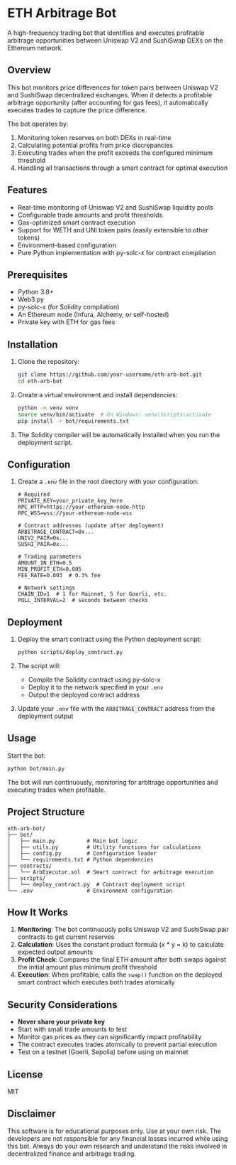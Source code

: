 # ETH Arbitrage Bot

A high-frequency trading bot that identifies and executes profitable arbitrage opportunities between Uniswap V2 and SushiSwap DEXs on the Ethereum network.

## Overview

This bot monitors price differences for token pairs between Uniswap V2 and SushiSwap decentralized exchanges. When it detects a profitable arbitrage opportunity (after accounting for gas fees), it automatically executes trades to capture the price difference.

The bot operates by:
1. Monitoring token reserves on both DEXs in real-time
2. Calculating potential profits from price discrepancies
3. Executing trades when the profit exceeds the configured minimum threshold
4. Handling all transactions through a smart contract for optimal execution

## Features

- Real-time monitoring of Uniswap V2 and SushiSwap liquidity pools
- Configurable trade amounts and profit thresholds
- Gas-optimized smart contract execution
- Support for WETH and UNI token pairs (easily extensible to other tokens)
- Environment-based configuration
- Pure Python implementation with py-solc-x for contract compilation

## Prerequisites

- Python 3.8+
- Web3.py
- py-solc-x (for Solidity compilation)
- An Ethereum node (Infura, Alchemy, or self-hosted)
- Private key with ETH for gas fees

## Installation

1. Clone the repository:
   ```bash
   git clone https://github.com/your-username/eth-arb-bot.git
   cd eth-arb-bot
   ```

2. Create a virtual environment and install dependencies:
   ```bash
   python -m venv venv
   source venv/bin/activate  # On Windows: venv\Scripts\activate
   pip install -r bot/requirements.txt
   ```

3. The Solidity compiler will be automatically installed when you run the deployment script.

## Configuration

1. Create a `.env` file in the root directory with your configuration:
   ```
   # Required
   PRIVATE_KEY=your_private_key_here
   RPC_HTTP=https://your-ethereum-node-http
   RPC_WSS=wss://your-ethereum-node-wss
   
   # Contract addresses (update after deployment)
   ARBITRAGE_CONTRACT=0x...
   UNIV2_PAIR=0x...
   SUSHI_PAIR=0x...
   
   # Trading parameters
   AMOUNT_IN_ETH=0.5
   MIN_PROFIT_ETH=0.005
   FEE_RATE=0.003  # 0.3% fee
   
   # Network settings
   CHAIN_ID=1  # 1 for Mainnet, 5 for Goerli, etc.
   POLL_INTERVAL=2  # seconds between checks
   ```

## Deployment

1. Deploy the smart contract using the Python deployment script:
   ```bash
   python scripts/deploy_contract.py
   ```

2. The script will:
   - Compile the Solidity contract using py-solc-x
   - Deploy it to the network specified in your `.env`
   - Output the deployed contract address

3. Update your `.env` file with the `ARBITRAGE_CONTRACT` address from the deployment output

## Usage

Start the bot:
```bash
python bot/main.py
```

The bot will run continuously, monitoring for arbitrage opportunities and executing trades when profitable.

## Project Structure

```
eth-arb-bot/
├── bot/
│   ├── main.py          # Main bot logic
│   ├── utils.py         # Utility functions for calculations
│   ├── config.py        # Configuration loader
│   └── requirements.txt # Python dependencies
├── contracts/
│   └── ArbExecutor.sol  # Smart contract for arbitrage execution
├── scripts/
│   └── deploy_contract.py  # Contract deployment script
└── .env                 # Environment configuration
```

## How It Works

1. **Monitoring**: The bot continuously polls Uniswap V2 and SushiSwap pair contracts to get current reserves
2. **Calculation**: Uses the constant product formula (x * y = k) to calculate expected output amounts
3. **Profit Check**: Compares the final ETH amount after both swaps against the initial amount plus minimum profit threshold
4. **Execution**: When profitable, calls the `swap()` function on the deployed smart contract which executes both trades atomically

## Security Considerations

- **Never share your private key**
- Start with small trade amounts to test
- Monitor gas prices as they can significantly impact profitability
- The contract executes trades atomically to prevent partial execution
- Test on a testnet (Goerli, Sepolia) before using on mainnet

## License

MIT

## Disclaimer

This software is for educational purposes only. Use at your own risk. The developers are not responsible for any financial losses incurred while using this bot. Always do your own research and understand the risks involved in decentralized finance and arbitrage trading.
